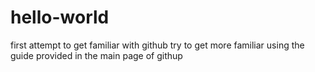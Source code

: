# hello-world
first attempt to get familiar with github
try to get more familiar using the guide provided in the main page of githup
